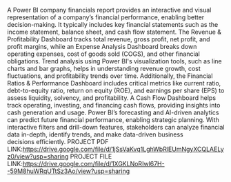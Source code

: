 A Power BI company financials report provides an interactive and visual representation of a company’s financial performance, enabling better decision-making. It typically includes key financial statements such as the income statement, balance sheet, and cash flow statement. The Revenue & Profitability Dashboard tracks total revenue, gross profit, net profit, and profit margins, while an Expense Analysis Dashboard breaks down operating expenses, cost of goods sold (COGS), and other financial obligations. Trend analysis using Power BI's visualization tools, such as line charts and bar graphs, helps in understanding revenue growth, cost fluctuations, and profitability trends over time. Additionally, the Financial Ratios & Performance Dashboard includes critical metrics like current ratio, debt-to-equity ratio, return on equity (ROE), and earnings per share (EPS) to assess liquidity, solvency, and profitability. A Cash Flow Dashboard helps track operating, investing, and financing cash flows, providing insights into cash generation and usage. Power BI’s forecasting and AI-driven analytics can predict future financial performance, enabling strategic planning. With interactive filters and drill-down features, stakeholders can analyze financial data in-depth, identify trends, and make data-driven business decisions efficiently.
PROJECT PDF LINK:https://drive.google.com/file/d/1jSsVaKvq1LghWbRlEUmNgyXCQLAELyz0/view?usp=sharing
PROJECT FILE LINK:https://drive.google.com/file/d/1XGKLNoRIwl67H--59M8huWRqUTtSz3Ao/view?usp=sharing
